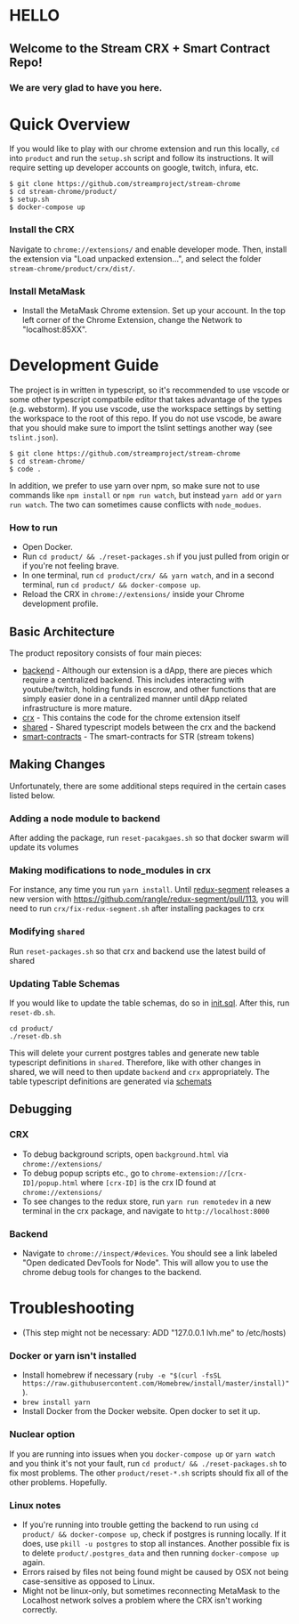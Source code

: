# HELLO
## Welcome to the Stream CRX + Smart Contract Repo!
### We are very glad to have you here.

# Quick Overview
If you would like to play with our chrome extension and run this locally, `cd` into `product` and run the `setup.sh` script and follow its instructions. It will require setting up developer accounts on google, twitch, infura, etc.

```
$ git clone https://github.com/streamproject/stream-chrome
$ cd stream-chrome/product/
$ setup.sh
$ docker-compose up
```

### Install the CRX
Navigate to `chrome://extensions/` and enable developer mode. Then, install the extension via "Load unpacked extension...", and select the folder `stream-chrome/product/crx/dist/`.

### Install MetaMask
- Install the MetaMask Chrome extension. Set up your account. In the top left corner of the Chrome Extension, change the Network to "localhost:85XX".

# Development Guide
The project is in written in typescript, so it's recommended to use vscode or some other typescript compatbile editor that takes advantage of the types (e.g. webstorm). If you use vscode, use the workspace settings by setting the workspace to the root of this repo. If you do not use vscode, be aware that you should make sure to import the tslint settings another way (see `tslint.json`).

```
$ git clone https://github.com/streamproject/stream-chrome
$ cd stream-chrome/
$ code .
```

In addition, we prefer to use yarn over npm, so make sure not to use commands like `npm install` or `npm run watch`, but instead `yarn add` or `yarn run watch`. The two can sometimes cause conflicts with `node_modues`.

### How to run
 - Open Docker.
 - Run `cd product/ && ./reset-packages.sh` if you just pulled from origin or if you're not feeling brave.
 - In one terminal, run `cd product/crx/ && yarn watch`, and in a second terminal, run `cd product/ && docker-compose up`.
 - Reload the CRX in `chrome://extensions/` inside your Chrome development profile.

## Basic Architecture
The product repository consists of four main pieces:
* [backend](https://github.com/streamproject/stream-chrome/tree/master/product/backend) - Although our extension is a dApp, there are pieces which require a centralized backend. This includes interacting with youtube/twitch, holding funds in escrow, and other functions that are simply easier done in a centralized manner until dApp related infrastructure is more mature.
* [crx](https://github.com/streamproject/stream-chrome/tree/master/product/crx) - This contains the code for the chrome extension itself
* [shared](https://github.com/streamproject/stream-chrome/tree/master/product/shared) - Shared typescript models between the crx and the backend
* [smart-contracts](https://github.com/streamproject/stream-chrome/tree/master/product/smart-contracts) - The smart-contracts for STR (stream tokens)

## Making Changes
Unfortunately, there are some additional steps required in the certain cases listed below.

### Adding a node module to backend
After adding the package, run `reset-pacakgaes.sh` so that docker swarm will update its volumes

### Making modifications to node_modules in crx
For instance, any time you run `yarn install`. Until [redux-segment](https://github.com/rangle/redux-segment) releases a new version with https://github.com/rangle/redux-segment/pull/113, you will need to run `crx/fix-redux-segment.sh` after installing packages to crx

### Modifying `shared`
Run `reset-packages.sh` so that crx and backend use the latest build of shared

### Updating Table Schemas
If you would like to update the table schemas, do so in [init.sql](https://github.com/streamproject/stream-chrome/blob/master/product/docker-entrypoint-initdb.d/init.sql). After this, run `reset-db.sh`.

```
cd product/
./reset-db.sh
```

This will delete your current postgres tables and generate new table typescript definitions in `shared`. Therefore, like with other changes in shared, we will need to then update `backend` and `crx` appropriately. The table typescript definitions are generated via [schemats](https://github.com/sweetiq/schemats)

## Debugging
### CRX
- To debug background scripts, open `background.html` via `chrome://extensions/`
- To debug popup scripts etc., go to `chrome-extension://[crx-ID]/popup.html` where `[crx-ID]` is the crx ID found at `chrome://extensions/`
- To see changes to the redux store, run `yarn run remotedev` in a new terminal in the crx package, and navigate to `http://localhost:8000`

### Backend
- Navigate to `chrome://inspect/#devices`. You should see a link labeled "Open dedicated DevTools for Node". This will allow you to use the chrome debug tools for changes to the backend.

# Troubleshooting
 - (This step might not be necessary: ADD "127.0.0.1 lvh.me" to /etc/hosts)

### Docker or yarn isn't installed
 - Install homebrew if necessary (`ruby -e "$(curl -fsSL https://raw.githubusercontent.com/Homebrew/install/master/install)"`).
 - `brew install yarn`
 - Install Docker from the Docker website. Open docker to set it up.

### Nuclear option
If you are running into issues when you `docker-compose up` or `yarn watch` and you think it's not your fault, run `cd product/ && ./reset-packages.sh` to fix most problems. The other `product/reset-*.sh` scripts should fix all of the other problems. Hopefully.

### Linux notes
- If you're running into trouble getting the backend to run using `cd product/ && docker-compose up`, check if postgres is running locally. If it does, use `pkill -u postgres` to stop all instances. Another possible fix is to delete `product/.postgres_data` and then running `docker-compose up` again.
- Errors raised by files not being found might be caused by OSX not being case-sensitive as opposed to Linux.
- Might not be linux-only, but sometimes reconnecting MetaMask to the Localhost network solves a problem where the CRX isn't working correctly.

